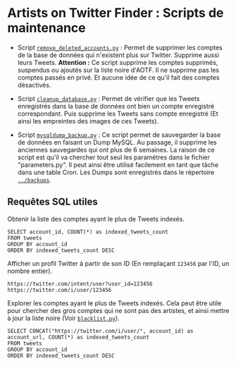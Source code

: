 # Artists on Twitter Finder : Scripts de maintenance

* Script [`remove_deleted_accounts.py`](remove_deleted_accounts.py) :
  Permet de supprimer les comptes de la base de données qui n'existent plus sur Twitter. Supprime aussi leurs Tweets.
  **Attention :** Ce script supprime les comptes supprimés, suspendus ou ajoutés sur la liste noire d'AOTF.
  Il ne supprime pas les comptes passés en privé. Et aucune idée de ce qu'il fait des comptes désactivés.

* Script [`cleanup_database.py`](cleanup_database.py) :
  Permet de vérifier que les Tweets enregistrés dans la base de données ont bien un compte enregistré correspondant.
  Puis supprime les Tweets sans compte enregistré (Et ainsi les empreintes des images de ces Tweets).

* Script [`mysqldump_backup.py`](mysqldump_backup.py) :
  Ce script permet de sauvegarder la base de données en faisant un Dump MySQL.
  Au passage, il supprime les anciennes sauvegardes qui ont plus de 6 semaines.
  La raison de ce script est qu'il va chercher tout seul les paramètres dans le fichier "parameters.py".
  Il peut ainsi être utilisé facilement en tant que tâche dans une table Cron.
  Les Dumps sont enregistrés dans le répertoire [`../backups`](../backups).


## Requêtes SQL utiles

Obtenir la liste des comptes ayant le plus de Tweets indexés.
```
SELECT account_id, COUNT(*) as indexed_tweets_count
FROM tweets
GROUP BY account_id
ORDER BY indexed_tweets_count DESC
```

Afficher un profil Twitter à partir de son ID (En remplaçant `123456` par l'ID, un nombre entier).
```
https://twitter.com/intent/user?user_id=123456
https://twitter.com/i/user/123456
```

Explorer les comptes ayant le plus de Tweets indexés. Cela peut être utile pour chercher des gros comptes qui ne sont pas des artistes, et ainsi mettre à jour la liste noire (Voir [`blacklist.py`](../server/tweet_finder/blacklist.py)).
```
SELECT CONCAT("https://twitter.com/i/user/", account_id) as account_url, COUNT(*) as indexed_tweets_count
FROM tweets
GROUP BY account_id
ORDER BY indexed_tweets_count DESC
```
